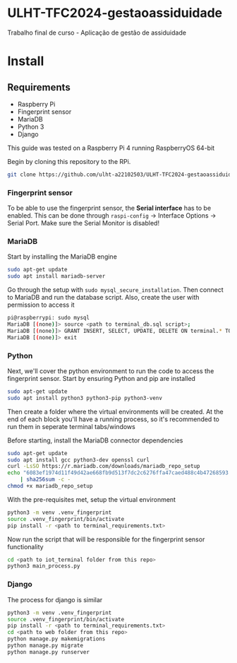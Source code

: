 # ULHT-TFC2024-gestaoassiduidade
Trabalho final de curso - Aplicação de gestão de assiduidade

# Install
## Requirements
- Raspberry Pi
- Fingerprint sensor
- MariaDB
- Python 3
- Django

This guide was tested on a Raspberry Pi 4 running RaspberryOS 64-bit

Begin by cloning this repository to the RPi.
```bash
git clone https://github.com/ulht-a22102503/ULHT-TFC2024-gestaoassiduidade.git
```

### Fingerprint sensor
To be able to use the fingerprint sensor, the **Serial interface** has to be enabled. This can be done through `raspi-config` -> Interface Options -> Serial Port. Make sure the Serial Monitor is disabled!

### MariaDB
Start by installing the MariaDB engine

```bash
sudo apt-get update
sudo apt install mariadb-server
```

Go through the setup with `sudo mysql_secure_installation`. Then connect to MariaDB and run the database script. Also, create the user with permission to access it

```bash
pi@raspberrypi: sudo mysql
MariaDB [(none)]> source <path to terminal_db.sql script>;
MariaDB [(none)]> GRANT INSERT, SELECT, UPDATE, DELETE ON terminal.* TO 'assiduidade'@'localhost' IDENTIFIED BY 'password';
MariaDB [(none)]> exit
```

### Python
Next, we'll cover the python environment to run the code to access the fingerprint sensor.
Start by ensuring Python and pip are installed

```bash
sudo apt-get update
sudo apt install python3 python3-pip python3-venv
```

Then create a folder where the virtual environments will be created. At the end of each block you'll have a running process, so it's recommended to run them in seperate terminal tabs/windows

Before starting, install the MariaDB connector dependencies

```bash
sudo apt-get update
sudo apt install gcc python3-dev openssl curl
curl -LsSO https://r.mariadb.com/downloads/mariadb_repo_setup
echo "6083ef1974d11f49d42ae668fb9d513f7dc2c6276ffa47caed488c4b47268593  mariadb_repo_setup" \
    | sha256sum -c -
chmod +x mariadb_repo_setup
```

With the pre-requisites met, setup the virtual environment

```bash
python3 -m venv .venv_fingerprint
source .venv_fingerprint/bin/activate
pip install -r <path to terminal_requirements.txt>
```

Now run the script that will be responsible for the fingerprint sensor functionality

```bash
cd <path to iot_terminal folder from this repo>
python3 main_process.py
```

### Django
The process for django is similar

```bash
python3 -m venv .venv_fingerprint
source .venv_fingerprint/bin/activate
pip install -r <path to terminal_requirements.txt>
cd <path to web folder from this repo>
python manage.py makemigrations
python manage.py migrate
python manage.py runserver
```